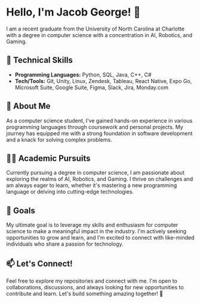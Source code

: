 # Hello, I'm Jacob George! 👋

I am a recent graduate from the University of North Carolina at Charlotte with a degree in computer science with a concentration in AI, Robotics, and Gaming.

## 🚀 Technical Skills
- **Programming Languages:** Python, SQL, Java, C++, C#
- **Tech/Tools:** Git, Unity, Linux, Zendesk, Tableau, React Native, Expo Go, Microsoft Suite, Google Suite, Figma, Slack, Jira, Monday.com

## 🌱 About Me
As a computer science student, I've gained hands-on experience in various programming languages through coursework and personal projects. My journey has equipped me with a strong foundation in software development and a knack for solving complex problems.

## 👨‍💻 Academic Pursuits
Currently pursuing a degree in computer science, I am passionate about exploring the realms of AI, Robotics, and Gaming. I thrive on challenges and am always eager to learn, whether it's mastering a new programming language or delving into cutting-edge technologies.

## 🚀 Goals
My ultimate goal is to leverage my skills and enthusiasm for computer science to make a meaningful impact in the industry. I'm actively seeking opportunities to grow and learn, and I'm excited to connect with like-minded individuals who share a passion for technology.

## 📫 Let's Connect!
Feel free to explore my repositories and connect with me. I'm open to collaborations, discussions, and always looking for new opportunities to contribute and learn. Let's build something amazing together! 🌟

